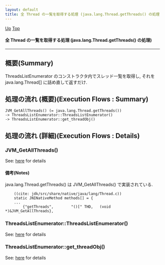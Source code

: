 ```yaml
---
layout: default
title: 全 Thread の一覧を取得する処理 (java.lang.Thread.getThreads() の処理)  
---
```

[Up](nokB2etACd.html) [Top](../index.html)

#### 全 Thread の一覧を取得する処理 (java.lang.Thread.getThreads() の処理)  

--- 
## 概要(Summary)
ThreadsListEnumerator のコンストラクタ内でスレッド一覧を取得し,
それを java.lang.Thread[] に詰め直して返すだけ.


## 処理の流れ (概要)(Execution Flows : Summary)
```
JVM_GetAllThreads() (= java.lang.Thread.getThreads())
-> ThreadsListEnumerator::ThreadsListEnumerator()
-> ThreadsListEnumerator::get_threadObj()
```


## 処理の流れ (詳細)(Execution Flows : Details)
### JVM_GetAllThreads()
See: [here](no2114zsr.html) for details
#### 備考(Notes)
java.lang.Thread.getThreads() は JVM_GetAllThreads() で実装されている.


```
    ((cite: jdk/src/share/native/java/lang/Thread.c))
    static JNINativeMethod methods[] = {
    ...
        {"getThreads",        "()[" THD,   (void *)&JVM_GetAllThreads},
```

### ThreadsListEnumerator::ThreadsListEnumerator()
See: [here](no2114yAB.html) for details
### ThreadsListEnumerator::get_threadObj()
See: [here](no2114_KH.html) for details






